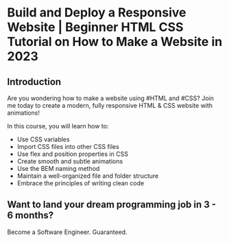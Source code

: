 # Build and Deploy a Responsive Website | Beginner HTML CSS Tutorial on How to Make a Website in 2023
<!-- ![Sushi](https://i.ibb.co/dBxww2c/Sushi.png) -->

## Introduction
Are you wondering how to make a website using #HTML and #CSS? Join me today to create a modern, fully responsive HTML & CSS website with animations!
 
In this course, you will learn how to:
- Use CSS variables
- Import CSS files into other CSS files
- Use flex and position properties in CSS
- Create smooth and subtle animations
- Use the BEM naming method
- Maintain a well-organized file and folder structure
-  Embrace the principles of writing clean code

## Want to land your dream programming job in 3 - 6 months?
<!-- ⭐ JSM Masterclass Experience - https://jsmastery.pro/masterclass -->
Become a Software Engineer. Guaranteed.
